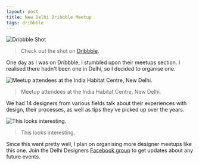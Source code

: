 ```yaml
---
layout: post
title: New Delhi Dribbble Meetup
tags: dribbble
---
```


![Dribbble Shot](https://gyanl.com/blog/assets/delhidribbble-meetup.png)
> Check out the shot on [Dribbble](https://dribbble.com/shots/2474738-Delhi-Dribbble-Meetup).

One day as I was on Dribbble, I stumbled upon their meetups section. I realised there hadn't been one in Delhi, so I decided to organise one.

![Meetup attendees at the India Habitat Centre, New Delhi.](https://gyanl.com/blog/assets/delhidribbble-1.jpg)
>Meetup attendees at the India Habitat Centre, New Delhi.

We had 14 designers from various fields talk about their experiences with design, their processes, as well as tips they’ve picked up over the years.

![This looks interesting.](https://gyanl.com/blog/assets/delhidribbble-2.jpg)
> This looks interesting.

Since this went pretty well, I plan on organising more designer meetups like this one. Join the Delhi Designers [Facebook group](https://www.facebook.com/groups/1532818907016936/) to get updates about any future events.